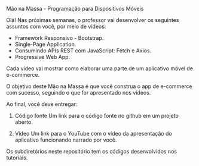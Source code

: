 Mão na Massa - Programação para Dispositivos Móveis

Olá! Nas próximas semanas, o professor vai desenvolver os seguintes assuntos com você, por meio de vídeos:

* Framework Responsivo - Bootstrap.
* Single-Page Application.
* Consumindo APIs REST com JavaScript: Fetch e Axios.
* Progressive Web App.

Cada vídeo vai mostrar como elaborar uma parte de um aplicativo móvel de e-commerce.

O objetivo deste Mão na Massa é que você construa o app de e-commerce com sucesso, seguindo o que for apresentado nos vídeos.

Ao final, você deve entregar:

01. Código fonte
Um link para o código fonte no github em um projeto aberto.

02. Vídeo
Um link para o YouTube com o vídeo da apresentação do aplicativo funcionando narrado por você.

Os subdiretórios neste repositório tem os códigos desenvolvidos nos tutoriais.